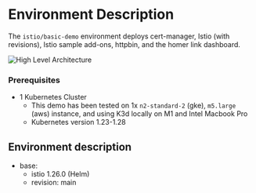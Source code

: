 # Environment Description
The `istio/basic-demo` environment deploys cert-manager, Istio (with revisions), Istio sample add-ons, httpbin, and the homer link dashboard.

![High Level Architecture](.images/istio-basic-demo.png)

### Prerequisites
- 1 Kubernetes Cluster
    - This demo has been tested on 1x `n2-standard-2` (gke), `m5.large` (aws) instance, and using K3d locally on M1 and Intel Macbook Pro
    - Kubernetes version 1.23-1.28

## Environment description
- base:
    - istio 1.26.0 (Helm)
    - revision: main